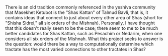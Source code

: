 There is an old tradition commonly referenced in the yeshiva community that Masekhet Ketubot is the "Shas Kattan" of Talmud Bavli, that is, it contains ideas that connect to just about every other area of Shas (short for "Shisha Sidrei," all six orders of the Mishnah). Personally, I have thought that this doesn't really seem to be the case; there seem to me to be much better candidates for Shas Kattan, such as Pesachim or Nedarim, when one considers all six orders of the Mishnah. What this project seeks to answer is the question: would there be a way to computationally determine which tractate has the most varied connections to other tractates in Shas?
